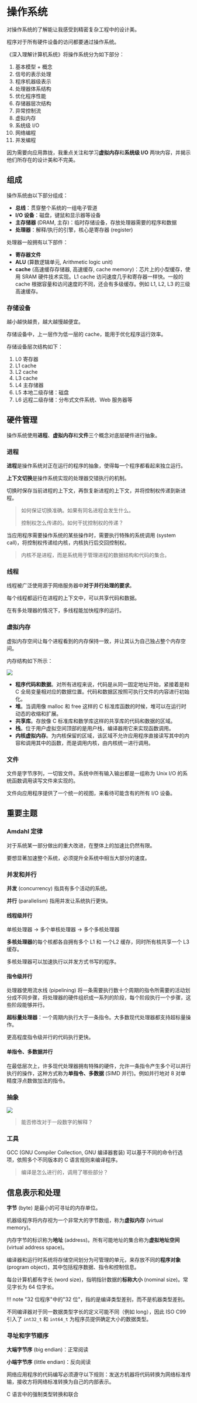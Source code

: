 # 操作系统

对操作系统的了解能让我感受到精密复杂工程中的设计美。

程序对于所有硬件设备的访问都要通过操作系统。

《深入理解计算机系统》将操作系统分为如下部分：

1. 基本模型 + 概念
2. 信号的表示处理
3. 程序机器级表示
4. 处理器体系结构
5. 优化程序性能
6. 存储器层次结构
7. 异常控制流
8. 虚拟内存
9. 系统级 I/O
10. 网络编程
11. 并发编程

因为需要向应用靠拢，我重点关注和学习**虚拟内存**和**系统级 I/O** 两块内容，并揭示他们所存在的设计美和不完美。

## 组成

操作系统由以下部分组成：

- **总线**：贯穿整个系统的一组电子管道
- **I/O 设备**：磁盘，键鼠和显示器等设备
- **主存储器** (DRAM, 主存)：临时存储设备，存放处理器需要的程序和数据
- **处理器**：解释/执行的引擎，核心是寄存器 (register)

处理器一般拥有以下部件：

- **寄存器文件**
- **ALU** (算数逻辑单元, Arithmetic logic unit)
- **cache** (高速缓存存储器, 高速缓存, cache memory)：芯片上的小型缓存，使用 SRAM 硬件技术实现。L1 cache 访问速度几乎和寄存器一样快。一般的 cache 根据容量和访问速度的不同，还会有多级缓存。例如 L1, L2, L3 的三级高速缓存。

### 存储设备

越小越快越贵，越大越慢越便宜。

存储设备中，上一层作为低一层的 cache，能用于优化程序运行效率。

存储设备层次结构如下：

1. L0 寄存器
2. L1 cache
3. L2 cache
4. L3 cache
5. L4 主存储器
6. L5 本地二级存储：磁盘
7. L6 远程二级存储：分布式文件系统、Web 服务器等

## 硬件管理

操作系统使用**进程**、**虚拟内存**和**文件**三个概念对底层硬件进行抽象。

### 进程

**进程**是操作系统对正在运行的程序的抽象，使得每一个程序都看起来独立运行。

**上下文切换**是操作系统实现的处理器交错执行的机制。

切换时保存当前进程的上下文，再恢复新进程的上下文，并将控制权传递到新进程。

> 如何保证切换准确。如果有同名进程会发生什么。
> 
> 控制权怎么传递的。如何干扰控制权的传递？

当应用程序需要操作系统的某些操作时，需要执行特殊的系统调用 (system call)，将控制权传递给内核，内核执行后交回控制权。

> 内核不是进程，而是系统用于管理进程的数据结构和代码的集合。

### 线程

线程被广泛使用源于网络服务器中**对于并行处理的要求**。

每个线程都运行在进程的上下文中，可以共享代码和数据。

在有多处理器的情况下，多线程能加快程序的运行。

### 虚拟内存

虚拟内存空间让每个进程看到的内存保持一致，并让其认为自己独占整个内存空间。

内存结构如下所示：

![](introduction.assets/2020-12-11-14-44-45.png)

- **程序代码和数据**。对所有进程来说，代码是从同一固定地址开始，紧接着是和 C 全局变量相对应的数据位置。代码和数据区按照可执行文件的内容进行初始化。
- **堆**。当调用像 malloc 和 free 这样的 C 标准库函数的时候，堆可以在运行时动态的收缩和扩展。
- **共享库**。存放像 C 标准库和数学库这样的共享库的代码和数据的区域。
- **栈**。位于用户虚拟空间顶部的是用户栈，编译器用它来实现函数调用。
- **内核虚拟内存**。为内核保留的区域，该区域不允许应用程序直接读写其中的内容和调用其中的函数，而是调用内核，由内核统一进行调用。

### 文件

文件是字节序列，一切皆文件。系统中所有输入输出都是一组称为 Unix I/O 的系统函数调用读写文件来实现的。

文件向应用程序提供了一个统一的视图，来看待可能含有的所有 I/O 设备。

## 重要主题

### Amdahl 定律

对于系统某一部分做出的重大改进，在整体上的加速比仍然有限。

要想显著加速整个系统，必须提升全系统中相当大部分的速度。

### 并发和并行

**并发** (concurrency) 指具有多个活动的系统。

**并行** (parallelism) 指用并发让系统执行更快。

#### 线程级并行

单核处理器 -> 多个单核处理器 -> 多个多核处理器

**多核处理器**的每个核都各自拥有多个 L1 和 一个L2 缓存，同时所有核共享一个 L3 缓存。

多核处理器可以加速执行以并发方式书写的程序。

#### 指令级并行

处理器使用流水线 (pipelining) 将一条需要执行数十个周期的指令所需要的活动划分成不同步骤，将处理器的硬件组织成一系列的阶段，每个阶段执行一个步骤，这些阶段能够并行。

**超标量处理器**：一个周期内执行大于一条指令。大多数现代处理器都支持超标量操作。

更高程度指令级并行的代码执行更快。

#### 单指令、多数据并行

在最低层次上，许多现代处理器拥有特殊的硬件，允许一条指令产生多个可以并行执行的操作，这种方式称为**单指令、多数据** (SIMD 并行)。例如并行地对 8 对单精度浮点数做加法的指令。

### 抽象

![](introduction.assets/2020-12-11-22-13-43.png)

> 能否修改对于一段数字的解释？

### 工具

GCC (GNU Compiler Collection, GNU 编译器套装) 可以基于不同的命令行选项，依照多个不同版本的 C 语言规则来编译程序。

> 编译是怎么进行的，调用了哪些部分？

## 信息表示和处理

**字节** (byte) 是最小的可寻址的内存单位。

机器级程序将内存视为一个非常大的字节数组，称为**虚拟内存** (virtual memory)。

内存字节的标识称为**地址** (address)。所有可能地址的集合称为**虚拟地址空间** (virtual address space)。

编译器和运行时系统将存储空间划分为可管理的单元，来存放不同的**程序对象** (program object)，其中包括程序数据、指令和控制信息。

每台计算机都有字长 (word size)，指明指针数据的**标称大小** (nominal size)。常见字长为 64 位字长。

!!! note
    "32 位程序"中的"32 位"，指的是编译类型差别，而不是机器类型差别。

不同编译器对于同一数据类型字长的定义可能不同（例如 long），因此 ISO C99 引入了 `int32_t` 和 `int64_t` 为程序员提供确定大小的数据类型。

### 寻址和字节顺序

**大端字节序** (big endian)：正常阅读

**小端字节序** (little endian)：反向阅读

网络应用程序的代码编写必须遵守以下规则：发送方机器将代码转换为网络标准传输，接收方将网络标准转换为自己的内部表示。

C 语言中的强制类型转换和联合